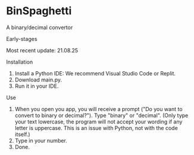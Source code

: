 # BinSpaghetti
A binary/decimal convertor

Early-stages

Most recent update: 21.08.25

Installation
1. Install a Python IDE: We recommend Visual Studio Code or Replit.
2. Download main.py.
3. Run it in your IDE.

Use
1. When you open you app, you will receive a prompt ("Do you want to convert to binary or decimal?"). Type "binary" or "decimal". (Only type your text lowercase, the program will not accept your wording if any letter is uppercase. This is an issue with Python, not with the code itself.)
2. Type in your number.
3. Done.

